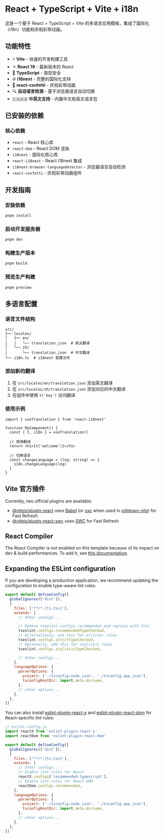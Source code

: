# React + TypeScript + Vite + i18n

这是一个基于 React + TypeScript + Vite 的多语言应用模板，集成了国际化（i18n）功能和庆祝彩带动画。

## 功能特性

- ⚡️ **Vite** - 快速的开发构建工具
- ⚛️ **React 19** - 最新版本的 React
- 🔷 **TypeScript** - 类型安全
- 🌐 **i18next** - 完整的国际化支持
- 🎊 **react-confetti** - 庆祝彩带动画
- 🔍 **自动语言检测** - 基于浏览器语言自动切换
- 🇨🇳🇬🇧 **中英文支持** - 内置中文和英文语言包

## 已安装的依赖

### 核心依赖
- `react` - React 核心库
- `react-dom` - React DOM 渲染
- `i18next` - 国际化核心库
- `react-i18next` - React i18next 集成
- `i18next-browser-languagedetector` - 浏览器语言自动检测
- `react-confetti` - 庆祝彩带动画组件

## 开发指南

### 安装依赖

```bash
pnpm install
```

### 启动开发服务器

```bash
pnpm dev
```

### 构建生产版本

```bash
pnpm build
```

### 预览生产构建

```bash
pnpm preview
```

## 多语言配置

### 语言文件结构

```
src/
├── locales/
│   ├── en/
│   │   └── translation.json  # 英文翻译
│   └── zh/
│       └── translation.json  # 中文翻译
└── i18n.ts  # i18next 配置文件
```

### 添加新的翻译

1. 在 `src/locales/en/translation.json` 添加英文翻译
2. 在 `src/locales/zh/translation.json` 添加对应的中文翻译
3. 在组件中使用 `t('key')` 访问翻译

### 使用示例

```tsx
import { useTranslation } from 'react-i18next'

function MyComponent() {
  const { t, i18n } = useTranslation()

  // 使用翻译
  return <h1>{t('welcome')}</h1>

  // 切换语言
  const changeLanguage = (lng: string) => {
    i18n.changeLanguage(lng)
  }
}
```

## Vite 官方插件

Currently, two official plugins are available:

- [@vitejs/plugin-react](https://github.com/vitejs/vite-plugin-react/blob/main/packages/plugin-react) uses [Babel](https://babeljs.io/) (or [oxc](https://oxc.rs) when used in [rolldown-vite](https://vite.dev/guide/rolldown)) for Fast Refresh
- [@vitejs/plugin-react-swc](https://github.com/vitejs/vite-plugin-react/blob/main/packages/plugin-react-swc) uses [SWC](https://swc.rs/) for Fast Refresh

## React Compiler

The React Compiler is not enabled on this template because of its impact on dev & build performances. To add it, see [this documentation](https://react.dev/learn/react-compiler/installation).

## Expanding the ESLint configuration

If you are developing a production application, we recommend updating the configuration to enable type-aware lint rules:

```js
export default defineConfig([
  globalIgnores(['dist']),
  {
    files: ['**/*.{ts,tsx}'],
    extends: [
      // Other configs...

      // Remove tseslint.configs.recommended and replace with this
      tseslint.configs.recommendedTypeChecked,
      // Alternatively, use this for stricter rules
      tseslint.configs.strictTypeChecked,
      // Optionally, add this for stylistic rules
      tseslint.configs.stylisticTypeChecked,

      // Other configs...
    ],
    languageOptions: {
      parserOptions: {
        project: ['./tsconfig.node.json', './tsconfig.app.json'],
        tsconfigRootDir: import.meta.dirname,
      },
      // other options...
    },
  },
])
```

You can also install [eslint-plugin-react-x](https://github.com/Rel1cx/eslint-react/tree/main/packages/plugins/eslint-plugin-react-x) and [eslint-plugin-react-dom](https://github.com/Rel1cx/eslint-react/tree/main/packages/plugins/eslint-plugin-react-dom) for React-specific lint rules:

```js
// eslint.config.js
import reactX from 'eslint-plugin-react-x'
import reactDom from 'eslint-plugin-react-dom'

export default defineConfig([
  globalIgnores(['dist']),
  {
    files: ['**/*.{ts,tsx}'],
    extends: [
      // Other configs...
      // Enable lint rules for React
      reactX.configs['recommended-typescript'],
      // Enable lint rules for React DOM
      reactDom.configs.recommended,
    ],
    languageOptions: {
      parserOptions: {
        project: ['./tsconfig.node.json', './tsconfig.app.json'],
        tsconfigRootDir: import.meta.dirname,
      },
      // other options...
    },
  },
])
```
